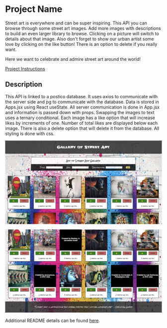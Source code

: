 # Project Name
Street art is everywhere and can be super inspiring. This API you can browse through some street art images.  Add more images with descriptions to build an even larger library to browse.  Clicking on a picture will switch to details about that image.  Also don't forget to show our urban artist some love by clicking on the like button! There is an option to delete if you really want.  

Here we want to celebrate and admire street art around the world! 

[Project Instructions](./INSTRUCTIONS.md)

## Description
This API is linked to a postico database. It uses axios to communicate with the server side and pg to communicate with the database. Data is stored in Apps.jsx using React useState.  All server communication is done in App.jsx and information is passed down with props. Swapping the images to text uses a ternary conditional. Each image has a like option that will increase likes by increments of one.  Number of total likes are displayed below each image. There is also a delete option that will delete it from the database.  All styling is done with css.

![](./public/images/API-image-top.png)

![](./public/images/API-image-bottom.png)

Additional README details can be found [here](https://github.com/PrimeAcademy/readme-template/blob/master/README.md).

